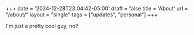 +++
date = '2024-12-28T23:04:42-05:00'
draft = false
title = 'About'
url = "/about/"
layout = "single"
tags = ["updates", "personal"]
+++

I'm just a pretty cool guy, no?